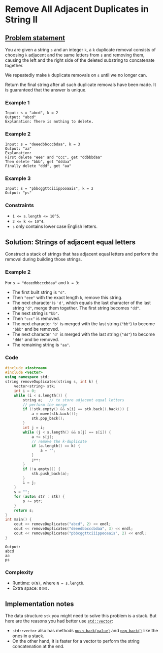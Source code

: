 # Remove All Adjacent Duplicates in String II

## [Problem statement](https://leetcode.com/problems/remove-all-adjacent-duplicates-in-string-ii/)


You are given a string `s` and an integer `k`, a `k` duplicate removal consists of choosing `k` adjacent and the same letters from `s` and removing them, causing the left and the right side of the deleted substring to concatenate together.

We repeatedly make `k` duplicate removals on `s` until we no longer can.

Return the final string after all such duplicate removals have been made. It is guaranteed that the answer is unique.

### Example 1
```plain
Input: s = "abcd", k = 2
Output: "abcd"
Explanation: There is nothing to delete.
```

### Example 2
```plain
Input: s = "deeedbbcccbdaa", k = 3
Output: "aa"
Explanation: 
First delete "eee" and "ccc", get "ddbbbdaa"
Then delete "bbb", get "dddaa"
Finally delete "ddd", get "aa"
```

### Example 3
```plain
Input: s = "pbbcggttciiippooaais", k = 2
Output: "ps"
``` 

### Constraints

* `1 <= s.length <= 10^5`.
* `2 <= k <= 10^4`.
* `s` only contains lower case English letters.

## Solution: Strings of adjacent equal letters 

Construct a stack of strings that has adjacent equal letters and perform the removal during building those strings.

### Example 2
For `s = "deeedbbcccbdaa"` and `k = 3`:

* The first built string is `"d"`.
* Then `"eee"` with the exact length `k`, remove this string.
* The next character is `'d'`, which equals the last character of the last string `"d"`, merge them together. The first string becomes `"dd"`.
* The next string is `"bb"`.
* Then `"ccc"` is removed.
* The next character `'b'` is merged with the last string (`"bb"`) to become `"bbb"` and be removed.
* The next character `'d'` is merged with the last string (`"dd"`) to become `"ddd"` and be removed.
* The remaining string is `"aa"`.

### Code
```cpp
#include <iostream>
#include <vector>
using namespace std;
string removeDuplicates(string s, int k) {
    vector<string> stk;
    int i = 0;
    while (i < s.length()) {
        string a;   // to store adjacent equal letters        
        // perform the merge
        if (!stk.empty() && s[i] == stk.back().back()) {
            a = move(stk.back());
            stk.pop_back();
        }
        int j = i;
        while (j < s.length() && s[j] == s[i]) {
            a += s[j];
            // remove the k-duplicate
            if (a.length() == k) {
                a = "";
            }
            j++;
        }
        if (!a.empty()) {
            stk.push_back(a);
        }
        i = j;
    }
    s = "";
    for (auto& str : stk) {
        s += str;
    }
    return s;
}
int main() {
    cout << removeDuplicates("abcd", 2) << endl;
    cout << removeDuplicates("deeedbbcccbdaa", 3) << endl;
    cout << removeDuplicates("pbbcggttciiippooaais", 2) << endl;
}
```
```plain
Output:
abcd
aa
ps
```

### Complexity
* Runtime: `O(N)`, where `N = s.length`.
* Extra space: `O(N)`.

## Implementation notes
The data structure `stk` you might need to solve this problem is a stack. But here are the reasons you had better use [`std::vector`](https://en.cppreference.com/w/cpp/container/vector):

* `std::vector` also has methods [`push_back(value)`](https://en.cppreference.com/w/cpp/container/vector/push_back) and [`pop_back()`](https://en.cppreference.com/w/cpp/container/vector/pop_back) like the ones in a stack.
* On the other hand, it is faster for a vector to perform the string concatenation at the end.
